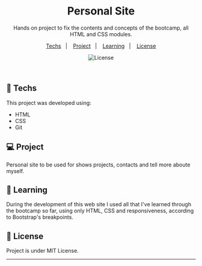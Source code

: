 <h1 align="center">Personal Site</h1>

<p align="center">
Hands on project to fix the contents and concepts of the bootcamp, all HTML and CSS modules. <br/>
</p>

<p align="center">
  <a href="#-techs">Techs</a>&nbsp;&nbsp;&nbsp;|&nbsp;&nbsp;&nbsp;
  <a href="#-project">Project</a>&nbsp;&nbsp;&nbsp;|&nbsp;&nbsp;&nbsp;
  <a href="#-learning">Learning</a>&nbsp;&nbsp;&nbsp;|&nbsp;&nbsp;&nbsp;
  <a href="#-license">License</a>
</p>

<p align="center">
  <img alt="License" src="https://img.shields.io/static/v1?label=license&message=MIT&color=49AA26&labelColor=000000">
</p>

<br>

## 🚀 Techs

This project was developed using:

- HTML
- CSS
- Git

## 💻 Project

Personal site to be used for shows projects, contacts and tell more aboute myself.

## 📑 Learning

During the development of this web site I used all that I've learned through the bootcamp so far, using only HTML, CSS and responsiveness, according to Bootstrap's breakpoints.

## 📝 License

Project is under MIT License.

---